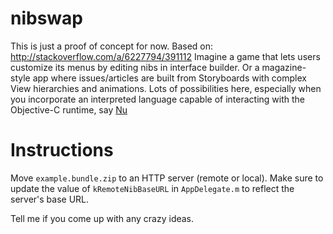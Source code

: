 nibswap
=======

This is just a proof of concept for now.
Based on: http://stackoverflow.com/a/6227794/391112
Imagine a game that lets users customize its menus by editing nibs in interface builder.
Or a magazine-style app where issues/articles are built from Storyboards with complex View hierarchies and animations.
Lots of possibilities here, especially when you incorporate an interpreted language 
capable of interacting with the Objective-C runtime, say [Nu](http://programming.nu)

Instructions
===========

Move `example.bundle.zip` to an HTTP server (remote or local). 
Make sure to update the value of `kRemoteNibBaseURL` in `AppDelegate.m` to reflect the server's base URL.

Tell me if you come up with any crazy ideas.